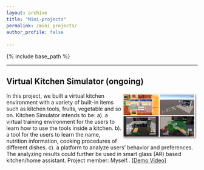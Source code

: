 ```yaml
---
layout: archive
title: "Mini-projects"
permalink: /mini_projects/
author_profile: false

---
```


{% include base_path %}

---

## Virtual Kitchen Simulator (ongoing)

<img align="right" width="200" height="125" src="/images/4_VRKITCHEN.png">

In this project, we built a virtual kitchen environment with a variety of built-in items such as kitchen tools, fruits, vegetable and so on. Kitchen Simulator intends to be: a). a virtual training environment for the users to learn how to use the tools inside a kitchen. b). a tool for the users to learn the name, nutrition information, cooking procedures of different dishes. c). a platform to analyze users’ behavior and preferences. The analyzing results could further be used in smart glass (AR) based kitchen/home assistant. 
Project member: Myself.. \[[Demo Video](youtube.com/watch?v=_QVYAik5vEY)\]
